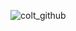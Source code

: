 ![colt_github](https://user-images.githubusercontent.com/70466418/107880923-78061800-6eea-11eb-8dcd-41a05b382544.png)
